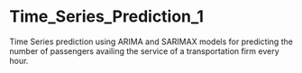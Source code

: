 # Time_Series_Prediction_1
Time Series prediction using ARIMA and SARIMAX models for predicting the number of passengers availing the service of a transportation firm every hour.
